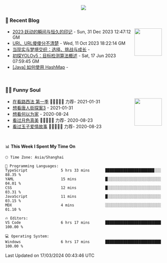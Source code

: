 <div align="center">
  <!-- dynamic typing effect 动态打字效果 -->
  <div>
    <img src="https://readme-typing-svg.demolab.com?font=Fira+Code&pause=10000&color=F76194&random=false&width=500&lines=You+make+your+own+opportunities.;Every+single+day+counts&center=true" />
  </div>
</div>

### 📃 Recent Blog
        
<img align="right" width="88" src="https://cdn.jsdelivr.net/gh/LJJbyZJU/LJJbyZJU/assets/images/astronaut.png" />
      
<!-- START_SECTION:blog -->
* <a href='https://hsinyau.cc/posts/2023-year-end-summary' target='_blank'>2023·跃动的瞬间与恒久的印记</a> - Sun, 31 Dec 2023 12:47:12 GM
* <a href='https://hsinyau.cc/posts/uri-and-url' target='_blank'>URI、URL傻傻分不清楚</a> - Wed, 11 Oct 2023 18:22:14 GM
* <a href='https://hsinyau.cc/posts/reality-and-dreams-intertwine' target='_blank'>当现实与梦境交织：选择、挑战与成长</a> - 
* <a href='https://hsinyau.cc/posts/explore-yolov5' target='_blank'>初探YOLOv5：目标检测算法概述</a> - Sat, 17 Jun 2023 07:59:45 GM
* <a href='https://hsinyau.cc/posts/java-hashmap-uses' target='_blank'>[Java] 如何使用 HashMap</a> - 
<!-- END_SECTION:blog -->
      
<!-- for beauty 留个空行好看点 -->
<div>&nbsp;</div>
      
### 🤾‍♂️ Funny Soul
      
<img align="right" width="88" src="https://cdn.jsdelivr.net/gh/sun0225SUN/sun0225SUN/assets/images/artist.png" />
      
<!-- START_SECTION:douban -->
* <a href='http://movie.douban.com/subject/26385614/' target='_blank'>在看路西法 第一季</a> 🌟🌟🌟🌟🌟 力荐- 2021-01-31
* <a href='http://movie.douban.com/subject/27619748/' target='_blank'>想看唐人街探案3</a> - 2021-01-31
* <a href='http://movie.douban.com/subject/30170448/' target='_blank'>想看何以为家</a> - 2020-08-24
* <a href='http://movie.douban.com/subject/26963810/' target='_blank'>看过月色真美</a> 🌟🌟🌟🌟🌟 力荐- 2020-08-23
* <a href='http://movie.douban.com/subject/25796222/' target='_blank'>看过玉子爱情故事</a> 🌟🌟🌟🌟🌟 力荐- 2020-08-23
<!-- END_SECTION:douban -->
      
<!-- for beauty 留个空行好看点 -->
<div>&nbsp;</div>

<!--START_SECTION:waka-->
📊 **This Week I Spent My Time On** 

```text
🕑︎ Time Zone: Asia/Shanghai

💬 Programming Languages: 
TypeScript               5 hrs 33 mins       ██████████████████████░░░   88.35 % 
YAML                     15 mins             █░░░░░░░░░░░░░░░░░░░░░░░░   04.01 % 
CSS                      12 mins             █░░░░░░░░░░░░░░░░░░░░░░░░   03.31 % 
JavaScript               11 mins             █░░░░░░░░░░░░░░░░░░░░░░░░   03.15 % 
MDX                      4 mins              ░░░░░░░░░░░░░░░░░░░░░░░░░   01.10 % 

🔥 Editors: 
VS Code                  6 hrs 17 mins       █████████████████████████   100.00 % 

💻 Operating System: 
Windows                  6 hrs 17 mins       █████████████████████████   100.00 % 
```


 Last Updated on 17/03/2024 00:43:46 UTC
<!--END_SECTION:waka-->
